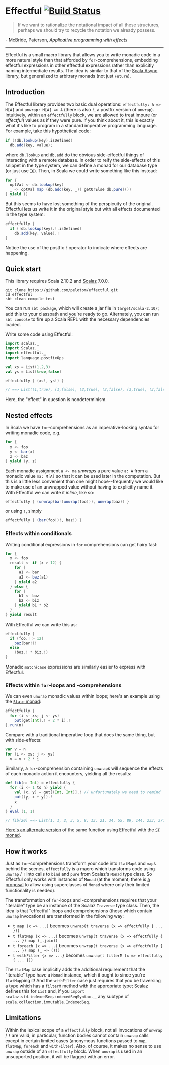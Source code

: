 # Effectful [![Build Status](https://secure.travis-ci.org/pelotom/effectful.png)](http://travis-ci.org/pelotom/effectful)
> If we want to rationalize the notational impact of all these structures, perhaps we should try to recycle the notation we already possess.

\- McBride, Paterson, [_Applicative programming with effects_](http://www.soi.city.ac.uk/~ross/papers/Applicative.html)

---

Effectful is a small macro library that allows you to write monadic code in a more natural style than that afforded by `for`-comprehensions, embedding effectful expressions in other effectful expressions rather than explicitly naming intermediate results. The idea is similar to that of the [Scala Async](https://github.com/scala/async) library, but generalized to arbitrary monads (not just `Future`).

## Introduction

The Effectful library provides two basic dual operations: `effectfully: A => M[A]` and `unwrap: M[A] => A` (there is also `!`, a postfix version of `unwrap`). Intuitively, within an `effectfully` block, we are allowed to treat impure (or *effectful*) values as if they were pure. If you think about it, this is exactly what it's like to program in a standard imperative programming language. For example, take this hypothetical code:
```scala
if (!db.lookup(key).isDefined)
  db.add(key, value);
```
where `db.lookup` and `db.add` do the obvious side-effectful things of interacting with a remote database. In order to reify the side-effects of this snippet in the type system, we can define a monad for our database type (or just use [`IO`](https://github.com/scalaz/scalaz/blob/scalaz-seven/effect/src/main/scala/scalaz/effect/IO.scala)). Then, in Scala we could write something like this instead:
```scala
for {
  optVal <- db.lookup(key)
  _ <- optVal map (db.add(key, _)) getOrElse db.pure(())
} yield ()
```
But this seems to have lost something of the perspicuity of the original. Effectful lets us write it in the original style but with all effects documented in the type system:
```scala
effectfully {
  if (!db.lookup(key).!.isDefined)
    db.add(key, value).!
}
```
Notice the use of the postfix `!` operator to indicate where effects are happening.

## Quick start

This library requires Scala 2.10.2 and [Scalaz](https://github.com/scalaz/scalaz) 7.0.0.

    git clone https://github.com/pelotom/effectful.git
    cd effectful
    sbt clean compile test

You can run `sbt package`, which will create a jar file in `target/scala-2.10/`; add this to your classpath and you're ready to go. Alternately, you can run `sbt console` to fire up a Scala REPL with the necessary dependencies loaded.

Write some code using Effectful:

```scala
import scalaz._
import Scalaz._
import effectful._
import language.postfixOps

val xs = List(1,2,3)
val ys = List(true,false)

effectfully { (xs!, ys!) }

// ==> List((1,true), (1,false), (2,true), (2,false), (3,true), (3,false))
```

Here, the "effect" in question is nondeterminism.

## Nested effects

In Scala we have `for`-comprehensions as an imperative-looking syntax for writing monadic code, e.g.

```scala
for {
  x <- foo
  y <- bar(x)
  z <- baz
} yield (y, z)
```

Each monadic assignment `a <- ma` _unwraps_ a pure value `a: A` from a monadic value `ma: M[A]` so that it can be used later in the computation. But this is a little less convenient than one might hope--frequently we would like to make use of an unwrapped value without having to explicitly name it. With Effectful we can write it _inline_, like so:

```scala
effectfully { (unwrap(bar(unwrap(foo))), unwrap(baz)) }
```

or using `!`, simply

```scala
effectfully { (bar(foo!)!, baz!) }
```

### Effects within conditionals

Writing conditional expressions in `for` comprehensions can get hairy fast:

```scala
for {
  x <- foo
  result <- if (x > 12) {
    for {
      a1 <- bar
      a2 <- baz(a1)
    } yield a2
  } else {
    for {
      b1 <- boz
      b2 <- biz
    } yield b1 * b2
  }
} yield result
```

With Effectful we can write this as:

```scala
effectfully {
  if (foo.! > 12)
    baz(bar!)!
  else 
    (boz.! * biz.!)
}
```

Monadic `match`/`case` expressions are similarly easier to express with Effectful.

### Effects within `for`-loops and -comprehensions

We can even `unwrap` monadic values within loops; here's an example using the [`State` monad](http://www.haskell.org/haskellwiki/State_Monad):

```scala
effectfully {
  for (i <- xs; j <- ys)
    put(get[Int].! + 2 * i).!
}.run(n)
```

Compare with a traditional imperative loop that does the same thing, but with side-effects:

```scala
var v = n
for (i <- xs; j <- ys)
  v = v + 2 * i
```

Similarly, a `for`-comprehension containing `unwrap`s will sequence the effects of each monadic action it encounters, yielding all the results:

```scala
def fib(n: Int) = effectfully {
  for (i <- 1 to n) yield {
    val (x, y) = get[(Int, Int)].! // unfortunately we need to remind `get` what type of state it's dealing with
    put((y, x + y)).!
    x
  }
} eval (1, 1)

// fib(20) ==> List(1, 1, 2, 3, 5, 8, 13, 21, 34, 55, 89, 144, 233, 377, 610, 987, 1597, 2584, 4181, 6765)
```

[Here's an alternate version](https://gist.github.com/pelotom/5474817) of the same function using Effectful with the [`ST` monad](http://www.haskell.org/haskellwiki/Monad/ST).

## How it works
    
Just as `for`-comprehensions transform your code into `flatMap`s and `map`s behind the scenes, `effectfully` is a macro which transforms code using `unwrap` / `!` into calls to `bind` and `pure` from Scalaz's `Monad` type class. So Effectful only works with instances of `Monad` (at the moment; there is [a proposal](https://github.com/pelotom/effectful/issues/2) to allow using superclasses of `Monad` where only their limited functionality is needed).

The transformation of `for`-loops and -comprehensions requires that your "iterable" type be an instance of the Scalaz `Traverse` type class. Then, the idea is that "effectful" loops and comprehensions (those which contain `unwrap` invocations) are transformed in the following way:
 - `t map (x => ...)` becomes `unwrap(t traverse (x => effectfully { ... }))` 
 - `t flatMap (x => ...)` becomes `unwrap(t traverse (x => effectfully { ... }) map (_.join))`
 - `t foreach (x => ...)` becomes `unwrap(t traverse (x => effectfully { ... }) map (_ => ()))`
 - `t withFilter {x => ...}` becomes `unwrap(t filterM (x => effectfully { ... }))`
 
The `flatMap` case implicitly adds the additional requirement that the "iterable" type have a `Monad` instance, which it ought to since you're `flatMap`ping it! And the `withFilter` case just requires that you be traversing a type which has a `filterM` method with the appropriate type; Scalaz defines this for `List` and, if you `import scalaz.std.indexedSeq.indexedSeqSyntax._`, any subtype of `scala.collection.immutable.IndexedSeq`.

## Limitations

Within the lexical scope of a `effectfully` block, not all invocations of `unwrap` / `!` are valid; in particular, function bodies cannot contain `unwrap` calls except in certain limited cases (anonymous functions passed to `map`, `flatMap`, `foreach` and `withFilter`). Also, of course, it makes no sense to use `unwrap` outside of an `effectfully` block. When `unwrap` is used in an unsupported position, it will be flagged with an error.
